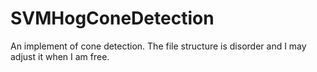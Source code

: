 # SVMHogConeDetection
An implement of cone detection. The file structure is disorder and I may adjust it when I am free.
